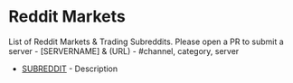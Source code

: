 # Reddit Markets

List of Reddit Markets & Trading Subreddits. Please open a PR to submit a server - [SERVERNAME] & (URL) - #channel, category, server

- [SUBREDDIT](URL) - Description
